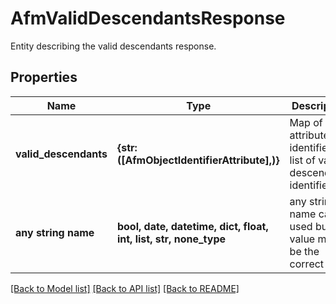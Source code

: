 # AfmValidDescendantsResponse

Entity describing the valid descendants response.

## Properties
Name | Type | Description | Notes
------------ | ------------- | ------------- | -------------
**valid_descendants** | **{str: ([AfmObjectIdentifierAttribute],)}** | Map of attribute identifiers to list of valid descendants identifiers. | 
**any string name** | **bool, date, datetime, dict, float, int, list, str, none_type** | any string name can be used but the value must be the correct type | [optional]

[[Back to Model list]](../README.md#documentation-for-models) [[Back to API list]](../README.md#documentation-for-api-endpoints) [[Back to README]](../README.md)


